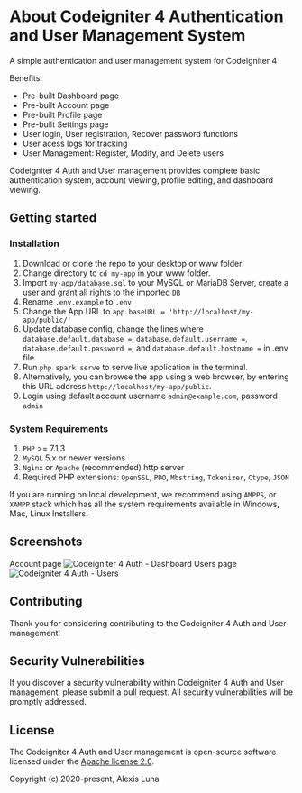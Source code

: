 # About Codeigniter 4 Authentication and User Management System
A simple authentication and user management system for CodeIgniter 4

Benefits:

- Pre-built Dashboard page
- Pre-built Account page
- Pre-built Profile page
- Pre-built Settings page
- User login, User registration, Recover password functions
- User acess logs for tracking
- User Management: Register, Modify, and Delete users

Codeigniter 4 Auth and User management provides complete basic authentication system, account viewing, profile editing, and dashboard viewing.

## Getting started

### Installation

1. Download or clone the repo to your desktop or www folder.
2. Change directory to `cd my-app` in your www folder.
3. Import `my-app/database.sql` to your MySQL or MariaDB Server, create a user and grant all rights to the imported `DB`
4. Rename `.env.example` to `.env`
5. Change the App URL to `app.baseURL = 'http://localhost/my-app/public/'`
6. Update database config, change the lines where `database.default.database =`, `database.default.username =`, `database.default.password =`, and `database.default.hostname =` in .env file.
7. Run `php spark serve` to serve live application in the terminal.
8. Alternatively, you can browse the app using a web browser, by entering this URL address `http://localhost/my-app/public`.
9. Login using default account username `admin@example.com`, password `admin`

### System Requirements

1. `PHP` >= 7.1.3
2. `MySQL` 5.x or newer versions
3. `Nginx` or `Apache` (recommended) http server
4. Required PHP extensions: `OpenSSL`, `PDO`, `Mbstring`, `Tokenizer`, `Ctype`, `JSON`

If you are running on local development, we recommend using `AMPPS`, or `XAMPP` stack which has all the system requirements available in Windows, Mac, Linux Installers.

## Screenshots
Account page
![Codeigniter 4 Auth - Dashboard](https://i.postimg.cc/J0ckszHJ/dashboard.png)
Users page 
![Codeigniter 4 Auth - Users](https://i.postimg.cc/QM1x8nTK/users.png)

## Contributing

Thank you for considering contributing to the Codeigniter 4 Auth and User management!

## Security Vulnerabilities

If you discover a security vulnerability within Codeigniter 4 Auth and User management, please submit a pull request. All security vulnerabilities will be promptly addressed.

## License

The Codeigniter 4 Auth and User management is open-source software licensed under the [Apache license 2.0](http://www.apache.org/licenses/LICENSE-2.0).

Copyright (c) 2020-present, Alexis Luna
